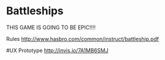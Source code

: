 Battleships
===========

THIS GAME IS GOING TO BE EPIC!!!!

Rules http://www.hasbro.com/common/instruct/battleship.pdf

#UX Prototype
http://invis.io/7A1MB6SMJ
